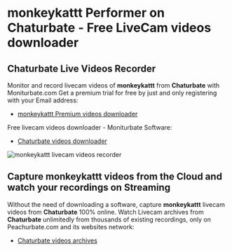 # monkeykattt Performer on Chaturbate - Free LiveCam videos downloader

## Chaturbate Live Videos Recorder

Monitor and record livecam videos of **monkeykattt** from **Chaturbate** with Moniturbate.com
Get a premium trial for free by just and only registering with your Email address:
* [monkeykattt Premium videos downloader](https://moniturbate.com/request-demo-licence-key.html)

Free livecam videos downloader - Moniturbate Software:
* [Chaturbate videos downloader](https://moniturbate.com/moniturbate-download-software.html)

![monkeykattt livecam videos recorder](https://peachurnet.com/templates/moniturbate-software.png)


## Capture monkeykattt videos from the Cloud and watch your recordings on Streaming

Without the need of downloading a software, capture **monkeykattt** livecam videos from **Chaturbate** 100% online.
Watch Livecam archives from **Chaturbate** unlimitedly from thousands of existing recordings, only on Peachurbate.com and its websites network:
* [Chaturbate videos archives](https://peachurnet.com/)
